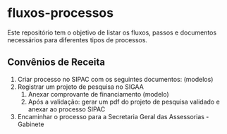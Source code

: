 # fluxos-processos
Este repositório tem o objetivo de listar os fluxos, passos e documentos necessários para diferentes tipos de processos.

## Convênios de Receita

 1. Criar processo no SIPAC com os seguintes documentos: (modelos)
 2. Registrar um projeto de pesquisa no SIGAA
    1. Anexar comprovante de financiamento (modelo)
    2. Após a validação: gerar um pdf do projeto de pesquisa validado e anexar ao processo SIPAC
 3. Encaminhar o processo para a Secretaria Geral das Assessorias - Gabinete
